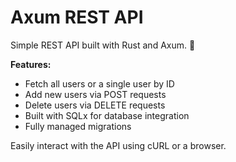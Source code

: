 # Axum REST API

Simple REST API built with Rust and Axum. 🤝

**Features:**

- Fetch all users or a single user by ID
- Add new users via POST requests
- Delete users via DELETE requests
- Built with SQLx for database integration
- Fully managed migrations

Easily interact with the API using cURL or a browser.
